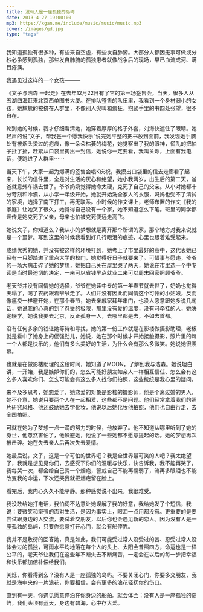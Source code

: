 ```yaml
---
title: 没有人是一座孤独的岛屿
date: 2013-4-27 19:00:00
mp3: https://xgan.me/include/music/music/music.mp3
cover: /images/gd.jpg
type: "tags"
---
```

我知道孤独有很多种，有些来自空虚，有些发自肺腑。大部分人都因无事可做或分秒必争感到孤独，那些发自肺腑的孤独患者就像战争后的现场，早已血流成河、满目疮痍。


我遇见过这样的一个女孩———


《文子与浩森 一起走》在去年12月22日有了它的第一场签售会，当天，很多人从五湖四海赶来北京西单图书大厦。在排队签售的队伍里，我看到一个身材弱小的女孩，她尴尬的被挤在人群里，不像别人尖叫和疯狂，抱紧手里的书四处张望，很不自在。


轮到她的时候，我才仔细看清她，她穿着厚厚的格子外套，刘海快遮住了眼睛。她轻声的说“文子，帮我签一个愿我快乐”说完她平整的把书放到面前，我发现她手腕处有被烟头烫过的疤痕，像一朵朵枯萎的梅花，她觉察出了我的眼神，慌乱的把袖子扯了扯，赶紧从口袋里掏出一封信，她说你一定要看，我叫关烁，上面有我电话，便跑进了人群里⋯⋯


当天下午，大家一起为爆满的签售会唱K庆祝，我摸出口袋里的信去走廊看了起来，长长的信件里，全是对生活的灰心和绝望，她小我两岁，出生后的第二天，爸爸就意外车祸去世了。爷爷奶奶觉得她命太硬，克死了自己的父亲。从小对她都十分苛刻和冷漠，从小学一年级开始，她就开始洗全家人的衣服，妈妈也受不了清贫的家境，选择了南下打工，再无联系。小时候的作文课上，老师布置的作文《我的家庭》让她哭了很久，她觉得自己没有一个家，她不知道怎么下笔。班里的同学都谣传是她克死了父亲，母亲也怕被克死便远走高飞。


她说文子，你知道么？我从小的梦想就是离开那个所谓的家，那个地方对我来说就是一个噩梦。写到这里的时候我看到好几行眼泪的痕迹，心里也跟着难受起来。


成绩优秀的她，并没有被这样的环境打到，她考上了市里最好的高中，这代表她已经有一只脚踏进了重点大学的校门，她觉得好日子就要来了。可惜事与愿违，爷爷的一场大病击碎了她的梦想，她把自己关在屋里哭了两天，她说在市里选一个中专读是当时最迫切的决定，一来可以省钱早点就业二来可以周末回家照顾爷爷。


老天爷并没有同情她的选择，爷爷在她读中专的第一年春节就去世了，奶奶也觉得天塌了，喝了农药跟着爷爷走了。人们并没有因此而同情这个可怜的小姑娘，反而像瘟疫一样避开她，在那个春节，她去亲戚家拜年串门，也没人愿意跟她多说几句话，她说我的心真的到了忍受的极限，那里没有爱的温度，没有可牵挂的人，她决定辍学。她说我要去北京，反正孤身一人，去哪里都是去，不如去首都。


没有任何多余的钱让她等待和寻找，她的第一份工作就是在影楼做摄影助理，老板就是看中了她身上的倔强劲儿，她说，她在那个时候才开始接触摄影，照片里的每一个人都是快乐的，他们有多么美好的生活，为什么会有那么多微笑。她说她很羡慕。


也就是在做影楼助理的这段时间，她知道了MOON，了解到我与浩森。她说坦白讲，一开始，我是嫉妒你们的，怎么可能好朋友如亲人一样相互信任、怎么会有这么多人喜欢你们、怎么可能会有这么多人找你们拍照，这些统统是我心里的疑问。


来不及多思考，她恋爱了，她恋爱的对象是影楼的摄影师，他是个离过婚的男人，她不介意，她说只要两个人在一起相爱，这些都不是问题。他们经常拿着我们的照片研究风格、他还鼓励她去学化妆，他说以后她化妆他拍照，他们也自由行走，去全国拍照。


可就在她为了梦想一点一滴的努力的时候，他放弃了。他不知道从哪里听到了她的身世，他忽然害怕了，他躲避她，他说了一些她都不愿意提起的话。她的梦想再次被击碎。她在失去亲人后再次失去爱情。


她最后说，文子，这是一个可怕的世界吧？我是全世界最可笑的人吧？我太绝望了，我就是想见见你们，去感受下你们的温暖与快乐，快告诉我，我不能再哭了，我每哭一次，都会给自己烫一个烟疤，警戒自己不能再懦弱了，流再多眼泪也不能改变我的命运，下次还哭我就把烟疤留在脸上。


看完后，我内心久久不能平静。那种感觉说不出来，我很难受。


我没敢给她打电话，我怕词不达意让她误解了我的好意，我给她发了个短信，我说：要微笑和坚强的面对生活，是因为事实上，眼泪一点用都没有。更重要的是要尝试跟身边的人交流，要试着交朋友，以后你也会遇见新的恋人。因为没有人是一座孤独的岛屿，只要你愿意打开心门，就会有船停靠。


我并不是敷衍的回答她，真是如此，我们可能受过常人没受过的苦、忍受过常人没体会过的孤独，可雨水平均地落在每个人的头上、太阳会普照四方，命运也是一样公平的，老天爷让我们在这些年不断失去不断痛苦，一定会在以后的每一步把幸福和快乐都加倍补偿给我们。


关烁，你看得到么？没有人是一座孤独的岛屿。不要关闭心门，你要多交朋友，我就是海中央的一片浪花，你要相信，会有更多的浪花轻抚你的伤口。


直到有一天，你遇见愿意停泊在你身边的船舶。就会体会：没有人是一座孤独的岛屿，我们头顶有蓝天，身边有碧海，心中存大爱。